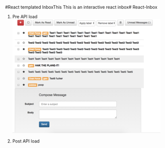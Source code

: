 #React templated InboxThis
This is an interactive react inbox# React-Inbox

1. Pre API load
![PREAPI](/preAPI.png "preAPI")

1. Post API load
